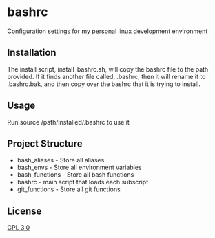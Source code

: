 # bashrc
Configuration settings for my personal linux development environment

## Installation
The install script, install_bashrc.sh, will copy the bashrc file to the path provided.
If it finds another file called, .bashrc, then it will rename it to .bashrc.bak, and
then copy over the bashrc that it is trying to install.

## Usage
Run source /path/installed/.bashrc to use it

## Project Structure
* bash_aliases - Store all aliases
* bash_envs - Store all environment variables
* bash_functions - Store all bash functions
* bashrc - main script that loads each subscript
* git_functions - Store all git functions

## License
[GPL 3.0](https://choosealicense.com/licenses/gpl-3.0/)
